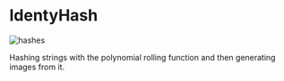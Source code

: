 # IdentyHash
![hashes](https://github.com/CasCodes/idenityHash/assets/64489325/2e05ef07-4246-40d7-8c15-2087b3b0a44c)

Hashing strings with the polynomial rolling function and then generating images from it.
